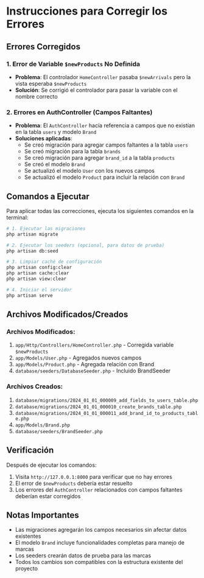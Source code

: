 # Instrucciones para Corregir los Errores

## Errores Corregidos

### 1. Error de Variable `$newProducts` No Definida
- **Problema**: El controlador `HomeController` pasaba `$newArrivals` pero la vista esperaba `$newProducts`
- **Solución**: Se corrigió el controlador para pasar la variable con el nombre correcto

### 2. Errores en AuthController (Campos Faltantes)
- **Problema**: El `AuthController` hacía referencia a campos que no existían en la tabla `users` y modelo `Brand`
- **Soluciones aplicadas**:
  - Se creó migración para agregar campos faltantes a la tabla `users`
  - Se creó migración para la tabla `brands`
  - Se creó migración para agregar `brand_id` a la tabla `products`
  - Se creó el modelo `Brand`
  - Se actualizó el modelo `User` con los nuevos campos
  - Se actualizó el modelo `Product` para incluir la relación con `Brand`

## Comandos a Ejecutar

Para aplicar todas las correcciones, ejecuta los siguientes comandos en la terminal:

```bash
# 1. Ejecutar las migraciones
php artisan migrate

# 2. Ejecutar los seeders (opcional, para datos de prueba)
php artisan db:seed

# 3. Limpiar caché de configuración
php artisan config:clear
php artisan cache:clear
php artisan view:clear

# 4. Iniciar el servidor
php artisan serve
```

## Archivos Modificados/Creados

### Archivos Modificados:
1. `app/Http/Controllers/HomeController.php` - Corregida variable `$newProducts`
2. `app/Models/User.php` - Agregados nuevos campos
3. `app/Models/Product.php` - Agregada relación con Brand
4. `database/seeders/DatabaseSeeder.php` - Incluido BrandSeeder

### Archivos Creados:
1. `database/migrations/2024_01_01_000009_add_fields_to_users_table.php`
2. `database/migrations/2024_01_01_000010_create_brands_table.php`
3. `database/migrations/2024_01_01_000011_add_brand_id_to_products_table.php`
4. `app/Models/Brand.php`
5. `database/seeders/BrandSeeder.php`

## Verificación

Después de ejecutar los comandos:
1. Visita `http://127.0.0.1:8000` para verificar que no hay errores
2. El error de `$newProducts` debería estar resuelto
3. Los errores del `AuthController` relacionados con campos faltantes deberían estar corregidos

## Notas Importantes

- Las migraciones agregarán los campos necesarios sin afectar datos existentes
- El modelo `Brand` incluye funcionalidades completas para manejo de marcas
- Los seeders crearán datos de prueba para las marcas
- Todos los cambios son compatibles con la estructura existente del proyecto